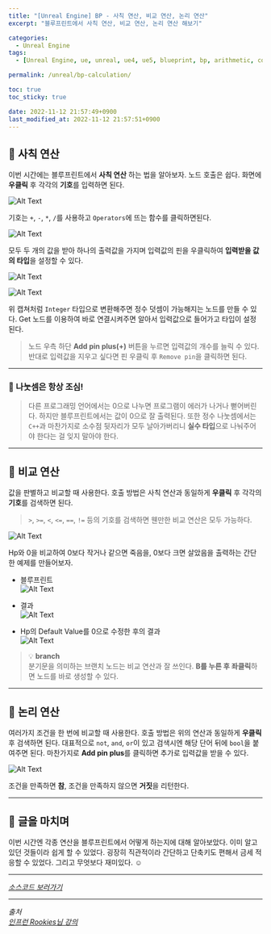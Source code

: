 ```yaml
---
title: "[Unreal Engine] BP - 사칙 연산, 비교 연산, 논리 연산"
excerpt: "블루프린트에서 사칙 연산, 비교 연산, 논리 연산 해보기"

categories:
  - Unreal Engine
tags:
  - [Unreal Engine, ue, unreal, ue4, ue5, blueprint, bp, arithmetic, comparison, calculation]

permalink: /unreal/bp-calculation/

toc: true
toc_sticky: true

date: 2022-11-12 21:57:49+0900
last_modified_at: 2022-11-12 21:57:51+0900
---
```


## 👻 사칙 연산
이번 시간에는 블루프린트에서 **사칙 연산** 하는 법을 알아보자. 노드 호출은 쉽다. 화면에 **우클릭** 후 각각의 **기호**를 입력하면 된다.

![Alt Text](/assets/images/posts_img/engines/unreal/blueprint/data-control/bp-calculation/add.PNG)   

기호는 ``` + ```, ``` - ```, ``` * ```, ``` / ```를 사용하고 ``` Operators ```에 뜨는 함수를 클릭하면된다.

![Alt Text](/assets/images/posts_img/engines/unreal/blueprint/data-control/bp-calculation/arithmetic.PNG)   

모두 두 개의 값을 받아 하나의 출력값을 가지며 입력값의 핀을 우클릭하여 **입력받을 값의 타입**을 설정할 수 있다.

![Alt Text](/assets/images/posts_img/engines/unreal/blueprint/data-control/bp-calculation/convert-pin.PNG)  

![Alt Text](/assets/images/posts_img/engines/unreal/blueprint/data-control/bp-calculation/add-integer.PNG)   

위 캡쳐처럼 ``` Integer ``` 타입으로 변환해주면 정수 덧셈이 가능해지는 노드를 만들 수 있다. Get 노드를 이용하여 바로 연결시켜주면 알아서 입력값으로 들어가고 타입이 설정된다.

> 노드 우측 하단 **Add pin plus(+)** 버튼을 누르면 입력값의 개수를 늘릭 수 있다.   
반대로 입력값을 지우고 싶다면 핀 우클릭 후 ``` Remove pin ```을 클릭하면 된다.

***

### 🌱 나눗셈은 항상 조심!
> 다른 프로그래밍 언어에서는 0으로 나누면 프로그램이 에러가 나거나 뻗어버린다. 하지만 블루프린트에서는 값이 0으로 잘 출력된다. 또한 정수 나눗셈에서는 ``` C++ ```과 마찬가지로 소수점 뒷자리가 모두 날아가버리니 **실수 타입**으로 나눠주어야 한다는 걸 잊지 말아야 한다.

***

## 👻 비교 연산
값을 판별하고 비교할 때 사용한다. 호출 방법은 사칙 연산과 동일하게 **우클릭** 후 각각의 **기호**를 검색하면 된다.

> ``` > ```, ``` >= ```, ``` < ```, ``` <= ```, ``` == ```, ``` != ``` 등의 기호를 검색하면 웬만한 비교 연산은 모두 가능하다.

![Alt Text](/assets/images/posts_img/engines/unreal/blueprint/data-control/bp-calculation/comparisons.PNG)   

Hp와 0을 비교하여 0보다 작거나 같으면 죽음을, 0보다 크면 살았음을 출력하는 간단한 예제를 만들어보자.

- 블루프린트   
![Alt Text](/assets/images/posts_img/engines/unreal/blueprint/data-control/bp-calculation/comparison.PNG)   

- 결과   
![Alt Text](/assets/images/posts_img/engines/unreal/blueprint/data-control/bp-calculation/comp-result.PNG)   

- Hp의 Default Value를 0으로 수정한 후의 결과   
![Alt Text](/assets/images/posts_img/engines/unreal/blueprint/data-control/bp-calculation/comp-result2.PNG)   

> 💡 **branch**   
분기문을 의미하는 브랜치 노드는 비교 연산과 잘 쓰인다. **B를 누른 후 좌클릭**하면 노드를 바로 생성할 수 있다.

***

## 👻 논리 연산
여러가지 조건을 한 번에 비교할 때 사용한다. 호출 방법은 위의 연산과 동일하게 **우클릭**후 검색하면 된다. 대표적으로 ``` not ```, ``` and ```, ``` or ```이 있고 검색시엔 해당 단어 뒤에 ``` bool ```을 붙여주면 된다. 마찬가지로 **Add pin plus**를 클릭하면 추가로 입력값을 받을 수 있다.

![Alt Text](/assets/images/posts_img/engines/unreal/blueprint/data-control/bp-calculation/logicals.PNG)   

조건을 만족하면 **참**, 조건을 만족하지 않으면 **거짓**을 리턴한다.

***

## 👻 글을 마치며
이번 시간엔 각종 연산을 블루프린트에서 어떻게 하는지에 대해 알아보았다. 이미 알고 있던 것들이라 쉽게 할 수 있었다. 굉장히 직관적이라 간단하고 단축키도 편해서 금세 적응할 수 있었다. 그리고 무엇보다 재미있다. ☺

***

_[소스코드 보러가기](https://github.com/choi-dan-di/study_ue/tree/main/UE5/data-control/BP_Variables)_

***

_출처_   
_[인프런 Rookies님 강의](https://inf.run/TSqC)_   